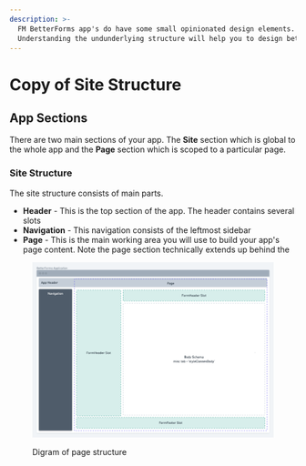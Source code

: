 ```yaml
---
description: >-
  FM BetterForms app's do have some small opinionated design elements.
  Understanding the undunderlying structure will help you to design better apps.
---
```


# Copy of Site Structure

## App Sections

There are two main sections of your app. The **Site** section which is global to the whole app and the **Page** section which is scoped to a particular page.&#x20;

### Site Structure

The site structure consists of main parts.

* **Header** - This is the top section of the app. The header contains several slots
* **Navigation** - This navigation consists of the leftmost sidebar
* **Page** - This is the main working area you will use to build your app's page content. Note the page section technically extends up behind the&#x20;

<figure><img src="../../.gitbook/assets/image.png" alt=""><figcaption><p>Digram of page structure</p></figcaption></figure>
